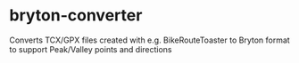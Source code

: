 bryton-converter
================

Converts TCX/GPX files created with e.g. BikeRouteToaster to Bryton format to support Peak/Valley points and directions